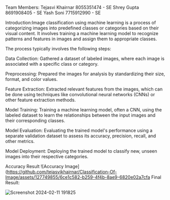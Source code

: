 Team Members:
Tejasvi Khairnar   8055351474 - SE 
Shrey Gupta   8691908405 - SE
Yash Soni   7715912990 - SE


Introduction:Image classification using machine learning is a process of categorizing images into predefined classes or categories based on their visual content. It involves training a machine learning model to recognize patterns and features in images and assign them to appropriate classes.

The process typically involves the following steps:

Data Collection: Gathered a dataset of labeled images, where each image is associated with a specific class or category.

Preprocessing: Prepared the images for analysis by standardizing their size, format, and color values. 

Feature Extraction: Extracted relevant features from the images, which can be done using techniques like convolutional neural networks (CNNs) or other feature extraction methods.

Model Training: Training a machine learning model, often a CNN, using the labeled dataset to learn the relationships between the input images and their corresponding classes.

Model Evaluation: Evaluating the trained model's performance using a separate validation dataset to assess its accuracy, precision, recall, and other metrics.

Model Deployment: Deploying the trained model to classify new, unseen images into their respective categories.


Accuracy Result
![Accuracy Image](https://github.com/tejasvikhairnar/Classification-Of-Image/assets/127749855/6ce1c582-b259-4f4b-8ae9-6820e02a7cfa
Final Result:

![Screenshot 2024-02-11 191825](https://github.com/tejasvikhairnar/Classification-Of-Image/assets/127749855/44d51aed-a4f2-4295-b9bb-9c08295bb4ce)
